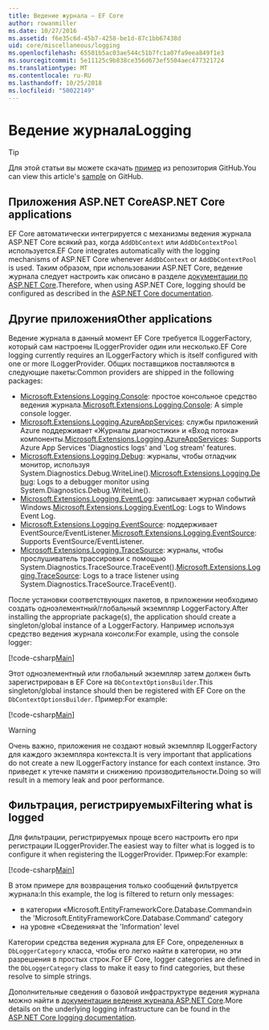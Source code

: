 ```yaml
---
title: Ведение журнала — EF Core
author: rowanmiller
ms.date: 10/27/2016
ms.assetid: f6e35c6d-45b7-4258-be1d-87c1bb67438d
uid: core/miscellaneous/logging
ms.openlocfilehash: 65501b5ac03ae544c51b7fc1a07fa9eea849f1e3
ms.sourcegitcommit: 5e11125c9b838ce356d673ef5504aec477321724
ms.translationtype: MT
ms.contentlocale: ru-RU
ms.lasthandoff: 10/25/2018
ms.locfileid: "50022149"
---
```

# <a name="logging"></a><span data-ttu-id="7a986-102">Ведение журнала</span><span class="sxs-lookup"><span data-stu-id="7a986-102">Logging</span></span>

> [!TIP]  
> <span data-ttu-id="7a986-103">Для этой статьи вы можете скачать [пример](https://github.com/aspnet/EntityFramework.Docs/tree/master/samples/core/Miscellaneous/Logging) из репозитория GitHub.</span><span class="sxs-lookup"><span data-stu-id="7a986-103">You can view this article's [sample](https://github.com/aspnet/EntityFramework.Docs/tree/master/samples/core/Miscellaneous/Logging) on GitHub.</span></span>

## <a name="aspnet-core-applications"></a><span data-ttu-id="7a986-104">Приложения ASP.NET Core</span><span class="sxs-lookup"><span data-stu-id="7a986-104">ASP.NET Core applications</span></span>

<span data-ttu-id="7a986-105">EF Core автоматически интегрируется с механизмы ведения журнала ASP.NET Core всякий раз, когда `AddDbContext` или `AddDbContextPool` используется.</span><span class="sxs-lookup"><span data-stu-id="7a986-105">EF Core integrates automatically with the logging mechanisms of ASP.NET Core whenever `AddDbContext` or `AddDbContextPool` is used.</span></span> <span data-ttu-id="7a986-106">Таким образом, при использовании ASP.NET Core, ведение журнала следует настроить как описано в разделе [документации по ASP.NET Core](https://docs.microsoft.com/aspnet/core/fundamentals/logging?tabs=aspnetcore2x).</span><span class="sxs-lookup"><span data-stu-id="7a986-106">Therefore, when using ASP.NET Core, logging should be configured as described in the [ASP.NET Core documentation](https://docs.microsoft.com/aspnet/core/fundamentals/logging?tabs=aspnetcore2x).</span></span>

## <a name="other-applications"></a><span data-ttu-id="7a986-107">Другие приложения</span><span class="sxs-lookup"><span data-stu-id="7a986-107">Other applications</span></span>

<span data-ttu-id="7a986-108">Ведение журнала в данный момент EF Core требуется ILoggerFactory, который сам настроены ILoggerProvider один или несколько.</span><span class="sxs-lookup"><span data-stu-id="7a986-108">EF Core logging currently requires an ILoggerFactory which is itself configured with one or more ILoggerProvider.</span></span> <span data-ttu-id="7a986-109">Общих поставщиков поставляются в следующие пакеты:</span><span class="sxs-lookup"><span data-stu-id="7a986-109">Common providers are shipped in the following packages:</span></span>

* <span data-ttu-id="7a986-110">[Microsoft.Extensions.Logging.Console](https://www.nuget.org/packages/Microsoft.Extensions.Logging.Console/): простое консольное средство ведения журнала.</span><span class="sxs-lookup"><span data-stu-id="7a986-110">[Microsoft.Extensions.Logging.Console](https://www.nuget.org/packages/Microsoft.Extensions.Logging.Console/): A simple console logger.</span></span>
* <span data-ttu-id="7a986-111">[Microsoft.Extensions.Logging.AzureAppServices](https://www.nuget.org/packages/Microsoft.Extensions.Logging.AzureAppServices/): службы приложений Azure поддерживает «Журналы диагностики» и «Вход потока» компоненты.</span><span class="sxs-lookup"><span data-stu-id="7a986-111">[Microsoft.Extensions.Logging.AzureAppServices](https://www.nuget.org/packages/Microsoft.Extensions.Logging.AzureAppServices/): Supports Azure App Services 'Diagnostics logs' and 'Log stream' features.</span></span>
* <span data-ttu-id="7a986-112">[Microsoft.Extensions.Logging.Debug](https://www.nuget.org/packages/Microsoft.Extensions.Logging.Debug/): журналы, чтобы отладчик монитор, используя System.Diagnostics.Debug.WriteLine().</span><span class="sxs-lookup"><span data-stu-id="7a986-112">[Microsoft.Extensions.Logging.Debug](https://www.nuget.org/packages/Microsoft.Extensions.Logging.Debug/): Logs to a debugger monitor using System.Diagnostics.Debug.WriteLine().</span></span>
* <span data-ttu-id="7a986-113">[Microsoft.Extensions.Logging.EventLog](https://www.nuget.org/packages/Microsoft.Extensions.Logging.EventLog/): записывает журнал событий Windows.</span><span class="sxs-lookup"><span data-stu-id="7a986-113">[Microsoft.Extensions.Logging.EventLog](https://www.nuget.org/packages/Microsoft.Extensions.Logging.EventLog/): Logs to Windows Event Log.</span></span>
* <span data-ttu-id="7a986-114">[Microsoft.Extensions.Logging.EventSource](https://www.nuget.org/packages/Microsoft.Extensions.Logging.EventSource/): поддерживает EventSource/EventListener.</span><span class="sxs-lookup"><span data-stu-id="7a986-114">[Microsoft.Extensions.Logging.EventSource](https://www.nuget.org/packages/Microsoft.Extensions.Logging.EventSource/): Supports EventSource/EventListener.</span></span>
* <span data-ttu-id="7a986-115">[Microsoft.Extensions.Logging.TraceSource](https://www.nuget.org/packages/Microsoft.Extensions.Logging.TraceSource/): журналы, чтобы прослушиватель трассировки с помощью System.Diagnostics.TraceSource.TraceEvent().</span><span class="sxs-lookup"><span data-stu-id="7a986-115">[Microsoft.Extensions.Logging.TraceSource](https://www.nuget.org/packages/Microsoft.Extensions.Logging.TraceSource/): Logs to a trace listener using System.Diagnostics.TraceSource.TraceEvent().</span></span>

<span data-ttu-id="7a986-116">После установки соответствующих пакетов, в приложении необходимо создать одноэлементный/глобальный экземпляр LoggerFactory.</span><span class="sxs-lookup"><span data-stu-id="7a986-116">After installing the appropriate package(s), the application should create a singleton/global instance of a LoggerFactory.</span></span> <span data-ttu-id="7a986-117">Например используя средство ведения журнала консоли:</span><span class="sxs-lookup"><span data-stu-id="7a986-117">For example, using the console logger:</span></span>

[!code-csharp[Main](../../../samples/core/Miscellaneous/Logging/Logging/BloggingContext.cs#DefineLoggerFactory)]

<span data-ttu-id="7a986-118">Этот одноэлементный или глобальный экземпляр затем должен быть зарегистрирован в EF Core на `DbContextOptionsBuilder`.</span><span class="sxs-lookup"><span data-stu-id="7a986-118">This singleton/global instance should then be registered with EF Core on the `DbContextOptionsBuilder`.</span></span> <span data-ttu-id="7a986-119">Пример:</span><span class="sxs-lookup"><span data-stu-id="7a986-119">For example:</span></span>

[!code-csharp[Main](../../../samples/core/Miscellaneous/Logging/Logging/BloggingContext.cs#RegisterLoggerFactory)]

> [!WARNING]
> <span data-ttu-id="7a986-120">Очень важно, приложения не создают новый экземпляр ILoggerFactory для каждого экземпляра контекста.</span><span class="sxs-lookup"><span data-stu-id="7a986-120">It is very important that applications do not create a new ILoggerFactory instance for each context instance.</span></span> <span data-ttu-id="7a986-121">Это приведет к утечке памяти и снижению производительности.</span><span class="sxs-lookup"><span data-stu-id="7a986-121">Doing so will result in a memory leak and poor performance.</span></span>

## <a name="filtering-what-is-logged"></a><span data-ttu-id="7a986-122">Фильтрация, регистрируемых</span><span class="sxs-lookup"><span data-stu-id="7a986-122">Filtering what is logged</span></span>

<span data-ttu-id="7a986-123">Для фильтрации, регистрируемых проще всего настроить его при регистрации ILoggerProvider.</span><span class="sxs-lookup"><span data-stu-id="7a986-123">The easiest way to filter what is logged is to configure it when registering the ILoggerProvider.</span></span> <span data-ttu-id="7a986-124">Пример:</span><span class="sxs-lookup"><span data-stu-id="7a986-124">For example:</span></span>

[!code-csharp[Main](../../../samples/core/Miscellaneous/Logging/Logging/BloggingContextWithFiltering.cs#DefineLoggerFactory)]

<span data-ttu-id="7a986-125">В этом примере для возвращения только сообщений фильтруется журнала:</span><span class="sxs-lookup"><span data-stu-id="7a986-125">In this example, the log is filtered to return only messages:</span></span>
 * <span data-ttu-id="7a986-126">в категории «Microsoft.EntityFrameworkCore.Database.Command»</span><span class="sxs-lookup"><span data-stu-id="7a986-126">in the 'Microsoft.EntityFrameworkCore.Database.Command' category</span></span>
 * <span data-ttu-id="7a986-127">на уровне «Сведения»</span><span class="sxs-lookup"><span data-stu-id="7a986-127">at the 'Information' level</span></span>

<span data-ttu-id="7a986-128">Категории средства ведения журнала для EF Core, определенных в `DbLoggerCategory` класса, чтобы его легко найти в категории, но эти разрешения в простых строк.</span><span class="sxs-lookup"><span data-stu-id="7a986-128">For EF Core, logger categories are defined in the `DbLoggerCategory` class to make it easy to find categories, but these resolve to simple strings.</span></span>

<span data-ttu-id="7a986-129">Дополнительные сведения о базовой инфраструктуре ведения журнала можно найти в [документации ведения журнала ASP.NET Core](https://docs.microsoft.com/aspnet/core/fundamentals/logging?tabs=aspnetcore2x).</span><span class="sxs-lookup"><span data-stu-id="7a986-129">More details on the underlying logging infrastructure can be found in the [ASP.NET Core logging documentation](https://docs.microsoft.com/aspnet/core/fundamentals/logging?tabs=aspnetcore2x).</span></span>
